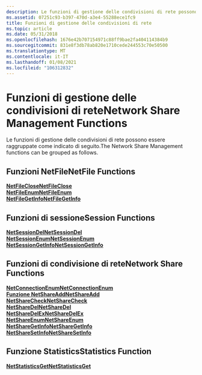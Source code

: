 ```yaml
---
description: Le funzioni di gestione delle condivisioni di rete possono essere raggruppate come indicato di seguito.
ms.assetid: 07251c93-b397-470d-a3e4-55288ece1fc9
title: Funzioni di gestione delle condivisioni di rete
ms.topic: article
ms.date: 05/31/2018
ms.openlocfilehash: 1676e42b707154971c88ff9bae2fa404114384b9
ms.sourcegitcommit: 831e8f3db78ab820e1710cede244553c70e50500
ms.translationtype: MT
ms.contentlocale: it-IT
ms.lasthandoff: 01/08/2021
ms.locfileid: "106312832"
---
```

# <a name="network-share-management-functions"></a><span data-ttu-id="dfd9f-103">Funzioni di gestione delle condivisioni di rete</span><span class="sxs-lookup"><span data-stu-id="dfd9f-103">Network Share Management Functions</span></span>

<span data-ttu-id="dfd9f-104">Le funzioni di gestione delle condivisioni di rete possono essere raggruppate come indicato di seguito.</span><span class="sxs-lookup"><span data-stu-id="dfd9f-104">The Network Share Management functions can be grouped as follows.</span></span>

## <a name="netfile-functions"></a><span data-ttu-id="dfd9f-105">Funzioni NetFile</span><span class="sxs-lookup"><span data-stu-id="dfd9f-105">NetFile Functions</span></span>

<dl>

[<span data-ttu-id="dfd9f-106">**NetFileClose**</span><span class="sxs-lookup"><span data-stu-id="dfd9f-106">**NetFileClose**</span></span>](/windows/desktop/api/Lmshare/nf-lmshare-netfileclose)  
[<span data-ttu-id="dfd9f-107">**NetFileEnum**</span><span class="sxs-lookup"><span data-stu-id="dfd9f-107">**NetFileEnum**</span></span>](/windows/desktop/api/Lmshare/nf-lmshare-netfileenum)  
[<span data-ttu-id="dfd9f-108">**NetFileGetInfo**</span><span class="sxs-lookup"><span data-stu-id="dfd9f-108">**NetFileGetInfo**</span></span>](/windows/desktop/api/Lmshare/nf-lmshare-netfilegetinfo)  
</dl>

## <a name="session-functions"></a><span data-ttu-id="dfd9f-109">Funzioni di sessione</span><span class="sxs-lookup"><span data-stu-id="dfd9f-109">Session Functions</span></span>

<dl>

[<span data-ttu-id="dfd9f-110">**NetSessionDel**</span><span class="sxs-lookup"><span data-stu-id="dfd9f-110">**NetSessionDel**</span></span>](/windows/desktop/api/Lmshare/nf-lmshare-netsessiondel)  
[<span data-ttu-id="dfd9f-111">**NetSessionEnum**</span><span class="sxs-lookup"><span data-stu-id="dfd9f-111">**NetSessionEnum**</span></span>](/windows/desktop/api/Lmshare/nf-lmshare-netsessionenum)  
[<span data-ttu-id="dfd9f-112">**NetSessionGetInfo**</span><span class="sxs-lookup"><span data-stu-id="dfd9f-112">**NetSessionGetInfo**</span></span>](/windows/desktop/api/Lmshare/nf-lmshare-netsessiongetinfo)  
</dl>

## <a name="network-share-functions"></a><span data-ttu-id="dfd9f-113">Funzioni di condivisione di rete</span><span class="sxs-lookup"><span data-stu-id="dfd9f-113">Network Share Functions</span></span>

<dl>

[<span data-ttu-id="dfd9f-114">**NetConnectionEnum**</span><span class="sxs-lookup"><span data-stu-id="dfd9f-114">**NetConnectionEnum**</span></span>](/windows/desktop/api/Lmshare/nf-lmshare-netconnectionenum)  
[<span data-ttu-id="dfd9f-115">**Funzione NetShareAdd**</span><span class="sxs-lookup"><span data-stu-id="dfd9f-115">**NetShareAdd**</span></span>](/windows/desktop/api/Lmshare/nf-lmshare-netshareadd)  
[<span data-ttu-id="dfd9f-116">**NetShareCheck**</span><span class="sxs-lookup"><span data-stu-id="dfd9f-116">**NetShareCheck**</span></span>](/windows/desktop/api/Lmshare/nf-lmshare-netsharecheck)  
[<span data-ttu-id="dfd9f-117">**NetShareDel**</span><span class="sxs-lookup"><span data-stu-id="dfd9f-117">**NetShareDel**</span></span>](/windows/desktop/api/Lmshare/nf-lmshare-netsharedel)  
[<span data-ttu-id="dfd9f-118">**NetShareDelEx**</span><span class="sxs-lookup"><span data-stu-id="dfd9f-118">**NetShareDelEx**</span></span>](/windows/desktop/api/Lmshare/nf-lmshare-netsharedelex)  
[<span data-ttu-id="dfd9f-119">**NetShareEnum**</span><span class="sxs-lookup"><span data-stu-id="dfd9f-119">**NetShareEnum**</span></span>](/windows/desktop/api/Lmshare/nf-lmshare-netshareenum)  
[<span data-ttu-id="dfd9f-120">**NetShareGetInfo**</span><span class="sxs-lookup"><span data-stu-id="dfd9f-120">**NetShareGetInfo**</span></span>](/windows/desktop/api/Lmshare/nf-lmshare-netsharegetinfo)  
[<span data-ttu-id="dfd9f-121">**NetShareSetInfo**</span><span class="sxs-lookup"><span data-stu-id="dfd9f-121">**NetShareSetInfo**</span></span>](/windows/desktop/api/Lmshare/nf-lmshare-netsharesetinfo)  
</dl>

## <a name="statistics-function"></a><span data-ttu-id="dfd9f-122">Funzione Statistics</span><span class="sxs-lookup"><span data-stu-id="dfd9f-122">Statistics Function</span></span>

<dl>

[<span data-ttu-id="dfd9f-123">**NetStatisticsGet**</span><span class="sxs-lookup"><span data-stu-id="dfd9f-123">**NetStatisticsGet**</span></span>](/windows/desktop/api/Lmstats/nf-lmstats-netstatisticsget)  
</dl>

 

 



